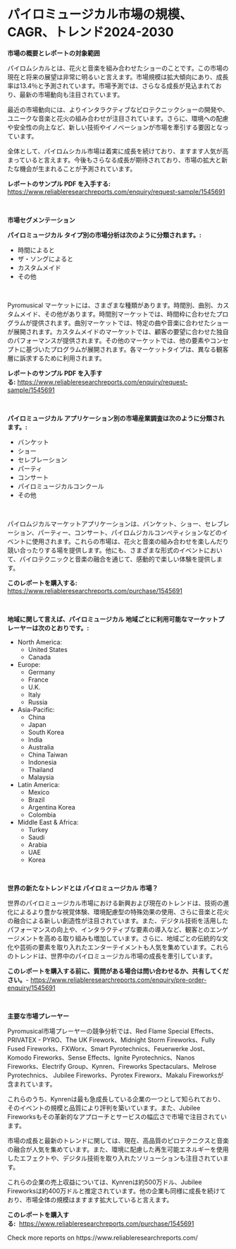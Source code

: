 <p><h1>パイロミュージカル市場の規模、CAGR、トレンド2024-2030</h1></p><p><strong>市場の概要とレポートの対象範囲</strong></p>
<p><p>パイロムシカルとは、花火と音楽を組み合わせたショーのことです。この市場の現在と将来の展望は非常に明るいと言えます。市場規模は拡大傾向にあり、成長率は13.4％と予測されています。市場予測では、さらなる成長が見込まれており、最新の市場動向も注目されています。</p><p>最近の市場動向には、よりインタラクティブなピロテクニックショーの開発や、ユニークな音楽と花火の組み合わせが注目されています。さらに、環境への配慮や安全性の向上など、新しい技術やイノベーションが市場を牽引する要因となっています。</p><p>全体として、パイロムシカル市場は着実に成長を続けており、ますます人気が高まっていると言えます。今後もさらなる成長が期待されており、市場の拡大と新たな機会が生まれることが予測されています。</p></p>
<p><strong>レポートのサンプル PDF を入手する:</strong> <a href="https://www.reliableresearchreports.com/enquiry/request-sample/1545691">https://www.reliableresearchreports.com/enquiry/request-sample/1545691</a></p>
<p>&nbsp;</p>
<p><strong>市場セグメンテーション</strong></p>
<p><strong>パイロミュージカル タイプ別の市場分析は次のように分類されます。:</strong></p>
<p><ul><li>時間によると</li><li>ザ・ソングによると</li><li>カスタムメイド</li><li>その他</li></ul></p>
<p>&nbsp;</p>
<p><p>Pyromusical マーケットには、さまざまな種類があります。時間別、曲別、カスタムメイド、その他があります。時間別マーケットでは、時間枠に合わせたプログラムが提供されます。曲別マーケットでは、特定の曲や音楽に合わせたショーが展開されます。カスタムメイドのマーケットでは、顧客の要望に合わせた独自のパフォーマンスが提供されます。その他のマーケットでは、他の要素やコンセプトに基づいたプログラムが展開されます。各マーケットタイプは、異なる観客層に訴求するために利用されます。</p></p>
<p><strong>レポートのサンプル PDF を入手する:</strong>&nbsp;<a href="https://www.reliableresearchreports.com/enquiry/request-sample/1545691">https://www.reliableresearchreports.com/enquiry/request-sample/1545691</a></p>
<p>&nbsp;</p>
<p><strong> パイロミュージカル アプリケーション別の市場産業調査は次のように分類されます。:</strong></p>
<p><ul><li>バンケット</li><li>ショー</li><li>セレブレーション</li><li>パーティ</li><li>コンサート</li><li>パイロミュージカルコンクール</li><li>その他</li></ul></p>
<p>&nbsp;</p>
<p><p>パイロムジカルマーケットアプリケーションは、バンケット、ショー、セレブレーション、パーティー、コンサート、パイロムジカルコンペティションなどのイベントに使用されます。これらの市場は、花火と音楽の組み合わせを楽しんだり競い合ったりする場を提供します。他にも、さまざまな形式のイベントにおいて、パイロテクニックと音楽の融合を通じて、感動的で楽しい体験を提供します。</p></p>
<p><strong>このレポートを購入する:</strong>&nbsp; <a href="https://www.reliableresearchreports.com/purchase/1545691">https://www.reliableresearchreports.com/purchase/1545691</a></p>
<p>&nbsp;</p>
<p><strong>地域に関して言えば、パイロミュージカル 地域ごとに利用可能なマーケットプレーヤーは次のとおりです。:</strong></p>
<p><ul>
    <li>
        North America:
        <ul>
            <li>United States</li>
            <li>Canada</li>
        </ul>
    </li>
    <li>
        Europe:
        <ul>
            <li>Germany</li>
            <li>France</li>
            <li>U.K.</li>
            <li>Italy</li>
            <li>Russia</li>
        </ul>
    </li>
    <li>
        Asia-Pacific:
        <ul>
            <li>China</li>
            <li>Japan</li>
            <li>South Korea</li>
            <li>India</li>
            <li>Australia</li>
            <li>China Taiwan</li>
            <li>Indonesia</li>
            <li>Thailand</li>
            <li>Malaysia</li>
        </ul>
    </li>
    <li>
        Latin America:
        <ul>
            <li>Mexico</li>
            <li>Brazil</li>
            <li>Argentina Korea</li>
            <li>Colombia</li>
        </ul>
    </li>
    <li>
        Middle East & Africa:
        <ul>
            <li>Turkey</li>
            <li>Saudi</li>
            <li>Arabia</li>
            <li>UAE</li>
            <li>Korea</li>
        </ul>
    </li>
    </ul></p>
<p>&nbsp;</p>
<p><strong>世界の新たなトレンドとは パイロミュージカル 市場？</strong></p>
<p><p>世界のパイロミュージカル市場における新興および現在のトレンドは、技術の進化によるより豊かな視覚体験、環境配慮型の特殊効果の使用、さらに音楽と花火の融合による新しい創造性が注目されています。また、デジタル技術を活用したパフォーマンスの向上や、インタラクティブな要素の導入など、観客とのエンゲージメントを高める取り組みも増加しています。さらに、地域ごとの伝統的な文化や芸術の要素を取り入れたエンターテイメントも人気を集めています。これらのトレンドは、世界中のパイロミュージカル市場の成長を牽引しています。</p></p>
<p><strong>このレポートを購入する前に、質問がある場合は問い合わせるか、共有してください。</strong>- <a href="https://www.reliableresearchreports.com/enquiry/pre-order-enquiry/1545691">https://www.reliableresearchreports.com/enquiry/pre-order-enquiry/1545691</a></p>
<p>&nbsp;</p>
<p><strong>主要な市場プレーヤー</strong></p>
<p><p>Pyromusical市場プレーヤーの競争分析では、Red Flame Special Effects、PRIVATEX - PYRO、The UK Firework、Midnight Storm Fireworks、Fully Fused Fireworks、FXWorx、Smart Pyrotechnics、Feuerwerke Jost、Komodo Fireworks、Sense Effects、Ignite Pyrotechnics、Nanos Fireworks、Electrify Group、Kynren、Fireworks Spectaculars、Melrose Pyrotechnics、 Jubilee Fireworks、Pyrotex Fireworx、Makalu Fireworksが含まれています。</p><p>これらのうち、Kynrenは最も急成長している企業の一つとして知られており、そのイベントの規模と品質により評判を築いています。また、Jubilee Fireworksもその革新的なアプローチとサービスの幅広さで市場で注目されています。</p><p>市場の成長と最新のトレンドに関しては、現在、高品質のピロテクニクスと音楽の融合が人気を集めています。また、環境に配慮した再生可能エネルギーを使用したエフェクトや、デジタル技術を取り入れたソリューションも注目されています。</p><p>これらの企業の売上収益については、Kynrenは約500万ドル、Jubilee Fireworksは約400万ドルと推定されています。他の企業も同様に成長を続けており、市場全体の規模はますます拡大していると言えます。</p></p>
<p><strong>このレポートを購入する:</strong>&nbsp;&nbsp;<a href="https://www.reliableresearchreports.com/purchase/1545691">https://www.reliableresearchreports.com/purchase/1545691</a></p>
<p>Check more reports on https://www.reliableresearchreports.com/</p>